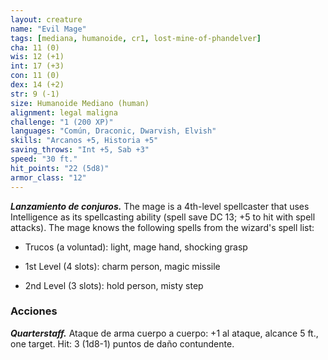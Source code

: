 ```yaml
---
layout: creature
name: "Evil Mage"
tags: [mediana, humanoide, cr1, lost-mine-of-phandelver]
cha: 11 (0)
wis: 12 (+1)
int: 17 (+3)
con: 11 (0)
dex: 14 (+2)
str: 9 (-1)
size: Humanoide Mediano (human)
alignment: legal maligna
challenge: "1 (200 XP)"
languages: "Común, Draconic, Dwarvish, Elvish"
skills: "Arcanos +5, Historia +5"
saving_throws: "Int +5, Sab +3"
speed: "30 ft."
hit_points: "22 (5d8)"
armor_class: "12"
---
```


***Lanzamiento de conjuros.*** The mage is a 4th-level spellcaster that uses Intelligence as its spellcasting ability (spell save DC 13; +5 to hit with spell attacks). The mage knows the following spells from the wizard's spell list:

* Trucos (a voluntad): light, mage hand, shocking grasp

* 1st Level (4 slots): charm person, magic missile

* 2nd Level (3 slots): hold person, misty step

### Acciones

***Quarterstaff.*** Ataque de arma cuerpo a cuerpo: +1 al ataque, alcance 5 ft., one target.  Hit: 3 (1d8-1) puntos de daño contundente.